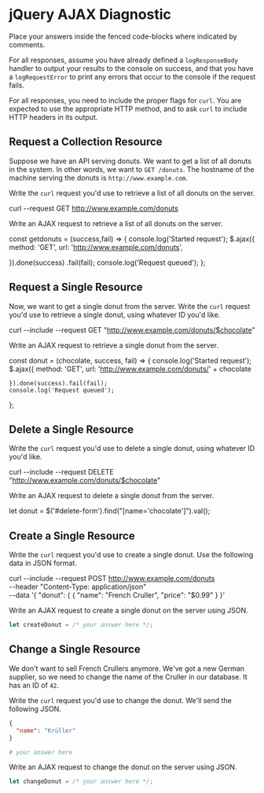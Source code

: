 # jQuery AJAX Diagnostic

Place your answers inside the fenced code-blocks where indicated by comments.

For all responses,  assume you have already defined a `logResponseBody` handler
to output your results to the console on success, and that you have a
`logRequestError` to print any errors that occur to the console if the request
fails.

For all responses, you need to include the proper flags for `curl`. You are
expected to use the appropriate HTTP method, and to ask `curl` to include HTTP
headers in its output.

## Request a Collection Resource

Suppose we have an API serving donuts. We want to get a list of all donuts in
the system. In other words, we want to `GET /donuts`. The hostname of the
machine serving the donuts is `http://www.example.com`.

Write the `curl` request you'd use to retrieve a list of all donuts on the
server.

curl --request GET http://www.example.com/donuts


Write an AJAX request to retrieve a list of all donuts on the server.

const getdonuts = (success,fail) => {
console.log('Started request');
$.ajax({
  method: 'GET',
  url: 'http://www.example.com/donuts',

}).done(success)
  .fail(fail);
  console.log('Request queued');
};


## Request a Single Resource

Now, we want to get a single donut from the server. Write the `curl` request
you'd use to retrieve a single donut, using whatever ID you'd like.

curl --include --request GET "http://www.example.com/donuts/$chocolate"

Write an AJAX request to retrieve a single donut from the server.

const donut = (chocolate, success, fail) => {
  console.log('Started request');
    $.ajax({
      method: 'GET',
      url: 'http://www.example.com/donuts/' + chocolate

    }).done(success).fail(fail);
    console.log('Request queued');
};


## Delete a Single Resource

Write the `curl` request you'd use to delete a single donut, using whatever ID
you'd like.

curl --include --request DELETE "http://www.example.com/donuts/$chocolate"

Write an AJAX request to delete a single donut from the server.

let donut = $('#delete-form').find("[name='chocolate']").val();


## Create a Single Resource

Write the `curl` request you'd use to create a single donut. Use the following
data in JSON format.

curl --include  --request POST http://www.example.com/donuts \
  --header "Content-Type: application/json" \
  --data '{
    "donut": {
{
  "name": "French Cruller",
  "price": "$0.99"
}
}'



Write an AJAX request to create a single donut on the server using JSON.

```js
let createDonut = /* your answer here */;
```

## Change a Single Resource

We don't want to sell French Crullers anymore. We've got a new German supplier,
so we need to change the name of the Cruller in our database. It has an ID of
`42`.

Write the `curl` request you'd use to change the donut. We'll send the following
JSON.

```json
{
  "name": "Krüller"
}
```

```sh
# your answer here
```

Write an AJAX request to change the donut on the server using JSON.

```js
let changeDonut = /* your answer here */;
```
